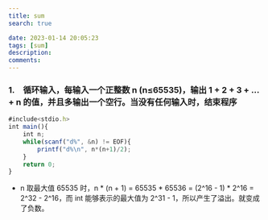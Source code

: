 ```yaml
---
title: sum
search: true

date: 2023-01-14 20:05:23
tags: [sum]
description:
comments:
---
```



### 1\. 循环输入，每输入一个正整数 n (n≤65535)，输出 1 + 2 + 3 + ... + n 的值，并且多输出一个空行。当没有任何输入时，结束程序
```js
#include<stdio.h>
int main(){
    int n;
    while(scanf("d%", &n) != EOF){
        printf("d%\n", n*(n+1)/2);
    }
    return 0;
}
```
- n 取最大值 65535 时，n * (n + 1) = 65535 * 65536 = (2^16 - 1) * 2^16 = 2^32 - 2^16，而 int 能够表示的最大值为 2^31 - 1，所以产生了溢出。就变成了负数。

